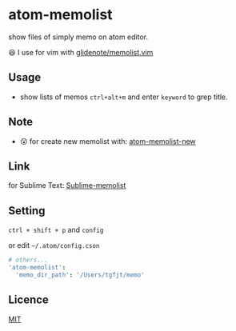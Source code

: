 # atom-memolist

show files of simply memo on atom editor.

:satisfied: I use for vim with [glidenote/memolist.vim](https://github.com/glidenote/memolist.vim)

## Usage

* show lists of memos `ctrl+alt+m` and enter `keyword` to grep title.

## Note
* :astonished: for create new memolist with: [atom-memolist-new](https://github.com/tgfjt/atom-memolist-new)

## Link
for Sublime Text: [Sublime-memolist](https://github.com/tgfjt/Sublime-memolist)

## Setting

`ctrl + shift + p` and `config`

or edit `~/.atom/config.cson`

```cson
# others...
'atom-memolist':
  'memo_dir_path': '/Users/tgfjt/memo'
```

## Licence
[MIT](https://github.com/tgfjt/atom-memolist/blob/master/LICENSE.md)
